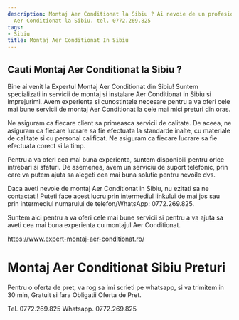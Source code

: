 ```yaml
---
description: Montaj Aer Conditionat la Sibiu ? Ai nevoie de un profesionist in Montaj
  Aer Conditionat la Sibiu. tel. 0772.269.825
tags:
- Sibiu
title: Montaj Aer Conditionat In Sibiu
---
```



## Cauti Montaj Aer Conditionat la Sibiu ?

Bine ai venit la Expertul Montaj Aer Conditionat din Sibiu! Suntem specializati in servicii de montaj si instalare Aer Conditionat in Sibiu si imprejurimi. Avem experienta si cunostintele necesare pentru a va oferi cele mai bune servicii de montaj Aer Conditionat la cele mai mici preturi din oras.

Ne asiguram ca fiecare client sa primeasca servicii de calitate. De aceea, ne asiguram ca fiecare lucrare sa fie efectuata la standarde inalte, cu materiale de calitate si cu personal calificat. Ne asiguram ca fiecare lucrare sa fie efectuata corect si la timp.

Pentru a va oferi cea mai buna experienta, suntem disponibili pentru orice intrebari si sfaturi. De asemenea, avem un serviciu de suport telefonic, prin care va putem ajuta sa alegeti cea mai buna solutie pentru nevoile dvs.

Daca aveti nevoie de montaj Aer Conditionat in Sibiu, nu ezitati sa ne contactati! Puteti face acest lucru prin intermediul linkului de mai jos sau prin intermediul numarului de telefon/WhatsApp: 0772.269.825.

Suntem aici pentru a va oferi cele mai bune servicii si pentru a va ajuta sa aveti cea mai buna experienta cu montajul Aer Conditionat.

https://www.expert-montaj-aer-conditionat.ro/

# Montaj Aer Conditionat Sibiu Preturi
Pentru o oferta de pret, va rog sa imi scrieti pe whatsapp, si va trimitem in 30 min, Gratuit si fara Obligatii Oferta de Pret.

Tel. 0772.269.825
Whatsapp. 0772.269.825